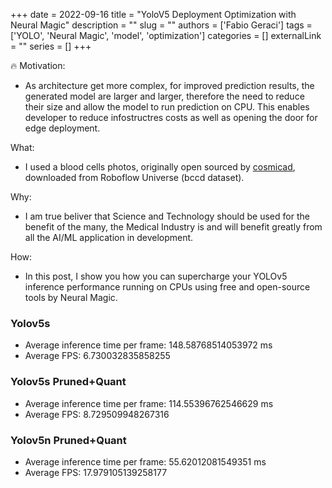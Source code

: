 +++
date = 2022-09-16
title = "YoloV5 Deployment Optimization with Neural Magic"
description = ""
slug = ""
authors = ['Fabio Geraci']
tags = ['YOLO', 'Neural Magic', 'model', 'optimization']
categories = []
externalLink = ""
series = []
+++

🔥 Motivation: 
   - As architecture get more complex, for improved prediction results, the generated model are larger and larger, therefore the need to reduce their size and allow the model to run prediction on CPU. This enables developer to reduce infostructres costs as well as opening the door for edge deployment.

What: 
- I used a blood cells photos, originally open sourced by [cosmicad](https://github.com/cosmicad/dataset), downloaded from Roboflow Universe (bccd dataset).

Why: 
- I am true beliver that Science and Technology should be used for the benefit of the many, the Medical Industry is and will benefit greatly from all the AI/ML application in development.

How: 
- In this post, I show you how you can supercharge your YOLOv5 inference performance running on CPUs using free and open-source tools by Neural Magic.

### Yolov5s
- Average inference time per frame: 148.58768514053972 ms
- Average FPS: 6.730032835858255

### Yolov5s Pruned+Quant
- Average inference time per frame: 114.55396762546629 ms
- Average FPS: 8.729509948267316

### Yolov5n Pruned+Quant 
- Average inference time per frame: 55.62012081549351 ms
- Average FPS: 17.979105139258177